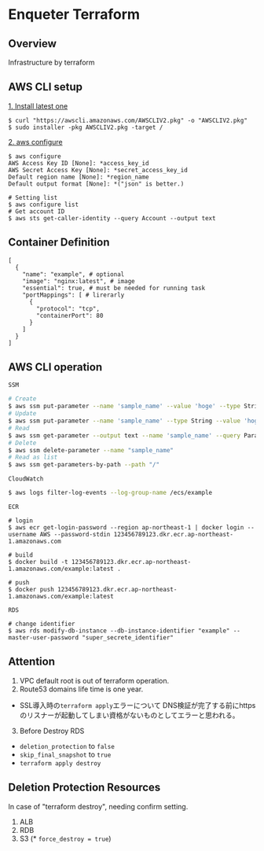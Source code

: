 # Enqueter Terraform

## Overview
Infrastructure by terraform

## AWS CLI setup
<u>1. Install latest one</u>
```
$ curl "https://awscli.amazonaws.com/AWSCLIV2.pkg" -o "AWSCLIV2.pkg"
$ sudo installer -pkg AWSCLIV2.pkg -target /
```


<u>2. aws configure</u>
```
$ aws configure
AWS Access Key ID [None]: *access_key_id
AWS Secret Access Key [None]: *secret_access_key_id
Default region name [None]: *region_name
Default output format [None]: *("json" is better.)
```

```
# Setting list
$ aws configure list
# Get account ID
$ aws sts get-caller-identity --query Account --output text
```

## Container Definition

```
[
  {
    "name": "example", # optional
    "image": "nginx:latest", # image
    "essential": true, # must be needed for running task
    "portMappings": [ # lirerarly
      {
        "protocol": "tcp",
        "containerPort": 80
      }
    ]
  }
]
```

## AWS CLI operation

`SSM`
```bash
# Create
$ aws ssm put-parameter --name 'sample_name' --value 'hoge' --type String
# Update
$ aws ssm put-parameter --name 'sample_name' --type String --value 'hogehoge' --overwrite
# Read
$ aws ssm get-parameter --output text --name 'sample_name' --query Parameter.Value
# Delete
$ aws ssm delete-parameter --name "sample_name"
# Read as list
$ aws ssm get-parameters-by-path --path "/"
```

`CloudWatch`
```bash
$ aws logs filter-log-events --log-group-name /ecs/example
```

`ECR`
```
# login
$ aws ecr get-login-password --region ap-northeast-1 | docker login --username AWS --password-stdin 123456789123.dkr.ecr.ap-northeast-1.amazonaws.com  

# build
$ docker build -t 123456789123.dkr.ecr.ap-northeast-1.amazonaws.com/example:latest .

# push
$ docker push 123456789123.dkr.ecr.ap-northeast-1.amazonaws.com/example:latest
```

`RDS`
```
# change identifier
$ aws rds modify-db-instance --db-instance-identifier "example" --master-user-password "super_secrete_identifier"
```

## Attention

1. VPC default root is out of terraform operation.
2. Route53 domains life time is one year.
* SSL導入時の`terraform apply`エラーについて
DNS検証が完了する前にhttpsのリスナーが起動してしまい資格がないものとしてエラーと思われる。

3. Before Destroy RDS
* `deletion_protection` to `false`
* `skip_final_snapshot` to `true`
* `terraform apply destroy`

## Deletion Protection Resources

In case of "terraform destroy", needing confirm setting.

1. ALB
2. RDB
3. S3 (* `force_destroy = true`)